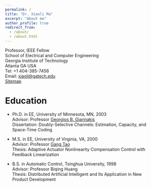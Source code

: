 ```yaml
---
permalink: /
title: "Dr. Xiaoli Ma"
excerpt: "About me"
author_profile: true
redirect_from: 
  - /about/
  - /about.html
---
```


Professor, IEEE Fellow
<br/>School of Electrical and Computer Engineering
<br/>Georgia Institute of Technology
<br/>Atlanta GA USA
<br/>Tel: +1 404-385-7456
<br/>Email: xiaoli@gatech.edu
<br/> <a href="/sitemap/">Sitemap</a> 


Education
======
* Ph.D. in EE, University of Minnesota, MN, 2003
<br/>Advisor: Professor [Georgios B. Giannakis](https://scholar.google.com/citations?user=Nu_6R8sAAAAJ&hl=en)
<br/>Dissertation: Doubly-Selective Channels: Estimation, Capacity, and Space-Time Coding

* M.S. in EE, University of Virginia, VA, 2000
<br/>Advisor: Professor [Gang Tao](https://scholar.google.com/citations?hl=en&user=YOZbkCEAAAAJ)
<br/>Thesis: Adaptive Actuator Nonlinearity Compensation Control with Feedback Linearization

* B.S. in Automatic Control, Tsinghua University, 1998 
<br/>Advisor: Professor Biqing Huang
<br/>Thesis: Distributed Artificial Intelligent and Its Application in New Product Development

